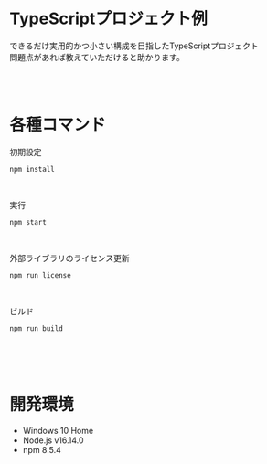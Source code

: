 # TypeScriptプロジェクト例
できるだけ実用的かつ小さい構成を目指したTypeScriptプロジェクト  
問題点があれば教えていただけると助かります。  
   
<br>
<br>

# 各種コマンド
初期設定
```
npm install
```
<br>


実行
```
npm start
```
<br>


外部ライブラリのライセンス更新
```
npm run license
```
<br>


ビルド
```
npm run build
```
<br>

   

<br>
<br>

# 開発環境
* Windows 10 Home
* Node.js v16.14.0
* npm 8.5.4
